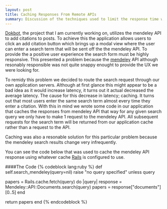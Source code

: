 ```yaml
---
layout: post
title: Caching Responses From Remote APIs
summary: Discussion of the techniques used to limit the response time when making search requests to the mendeley api
---
```


  [Dokbot](http://secure.dokbot.com), the project that I am currently
working on, utilizes the mendeley API to add citations to posts. To 
achieve this the application allows users to click an add citation
button which brings up a modal view where the user can enter a search
term that will be sent off the the mendeley API. To provide the a
positive user experience the search form must be highly responsive. This
presented a problem because the [mendeley](http://mendeley.com) API
although resonably responsible was not quite snappy enought to provide
the UX we were looking for. 

  To remidy this problem we decided to route the search request through
our own application servers. Although at first glance this might appear
to be a bad idea as it would increase latency, it turns out it actual
decreased the average latency. The cause for this decrease in
latency; caching. It turns out that most users enter the same search
term almost every time they enter a citation. With this in mind we wrote
some code in our application that caches the responses from mendeley API
that way for any given search query we only have to make 1 request to
the mendeley API. All subsequent requests for the search term will be
returned from our application cache rather than a request to the API. 

  Caching was also a resonable solution for this particular problem
because the mendeley search results change very infrequently. 

You can see the code below that was used to cache the mendeley API
response using whatever cache [Rails](http://guides.rubyonrails.org/caching_with_rails.html) is configured to use. 

####The Code
{% codeblock lang:ruby %}
def self.search_mendeley(query=nil)
  raise "no query specified" unless query

  papers = Rails.cache.fetch(query) do |query|
    response = Mendeley::API::Documents.search(query)
    papers = response["documents"][0..5]
  end

  return papers
end
{% endcodeblock %}
